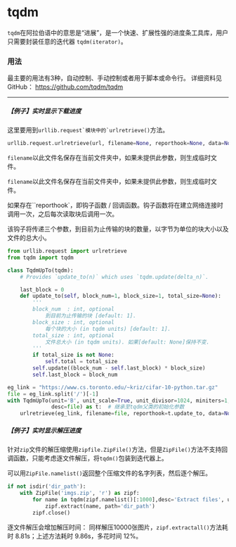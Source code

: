 # tqdm

`tqdm`在阿拉伯语中的意思是“进展”，是一个快速、扩展性强的进度条工具库，用户只需要封装任意的迭代器 `tqdm(iterator)`。

### 用法

最主要的用法有3种，自动控制、手动控制或者用于脚本或命令行。
详细资料见GitHub： https://github.com/tqdm/tqdm

---

##### **【例子】实时显示下载进度**

这里要用到``urllib.request`模块中的`urlretrieve()``方法。

```python
urllib.request.urlretrieve(url, filename=None, reporthook=None, data=None)
```

`filename`以此文件名保存在当前文件夹中，如果未提供此参数，则生成临时文件。

`filename`以此文件名保存在当前文件夹中，如果未提供此参数，则生成临时文件。

如果存在``reporthook`，即钩子函数 / 回调函数。钩子函数将在建立网络连接时调用一次，之后每次读取块后调用一次。

该钩子将传递三个参数，到目前为止传输的块的数量，以字节为单位的块大小以及文件的总大小。

```python
from urllib.request import urlretrieve
from tqdm import tqdm

class TqdmUpTo(tqdm):
    # Provides `update_to(n)` which uses `tqdm.update(delta_n)`.

    last_block = 0
    def update_to(self, block_num=1, block_size=1, total_size=None):
        '''
        block_num  : int, optional
            到目前为止传输的块 [default: 1].
        block_size : int, optional
            每个块的大小 (in tqdm units) [default: 1].
        total_size : int, optional
            文件总大小 (in tqdm units). 如果[default: None]保持不变.
        '''
        if total_size is not None:
            self.total = total_size
        self.update((block_num - self.last_block) * block_size)  
        self.last_block = block_num

eg_link = "https://www.cs.toronto.edu/~kriz/cifar-10-python.tar.gz"
file = eg_link.split('/')[-1]
with TqdmUpTo(unit='B', unit_scale=True, unit_divisor=1024, miniters=1,
              desc=file) as t:  # 继承至tqdm父类的初始化参数
    urlretrieve(eg_link, filename=file, reporthook=t.update_to, data=None)
```

##### 【例子】实时显示解压进度

针对`zip`文件的解压缩使用`zipfile.ZipFile()`方法，但是`ZipFile()`方法不支持回调函数，只能考虑逐文件解压，将`tqdm()`包装到迭代器上。

可以用`ZipFile.namelist()`返回整个压缩文件的名字列表，然后逐个解压。

```python
if not isdir('dir_path'):
    with ZipFile('imgs.zip', 'r') as zipf:   
        for name in tqdm(zipf.namelist()[:1000],desc='Extract files', unit='files'):
            zipf.extract(name, path='dir_path')
        zipf.close()
```

逐文件解压会增加解压时间：
同样解压10000张图片，``zipf.extractall()``方法耗时 8.81s；上述方法耗时 9.86s，多花时间 12%。
